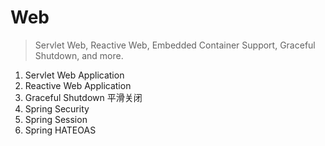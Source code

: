 # Web 

> Servlet Web, Reactive Web, Embedded Container Support, Graceful Shutdown, and more.

1. Servlet Web Application
2. Reactive Web Application
3. Graceful Shutdown 平滑关闭
4. Spring Security
5. Spring Session
6. Spring HATEOAS